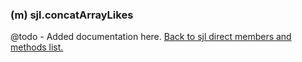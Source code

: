 ### (m) sjl.concatArrayLikes
@todo - Added documentation here.
[Back to sjl direct members and methods list.](#sjl-direct-members-and-methods)
